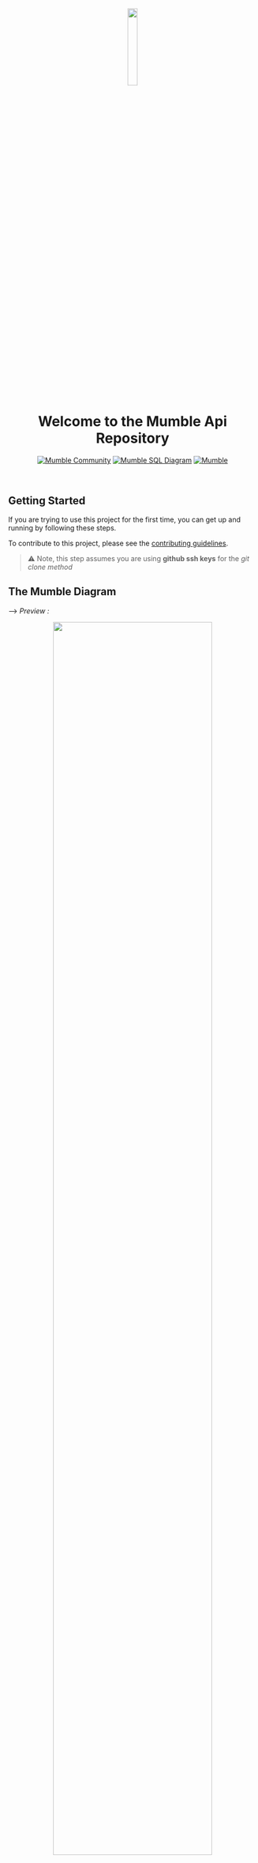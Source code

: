 #
<div align="center">
<img src="./static/images/dark-logo.1c6c40e2.png" width="20%">
<h1>Welcome to the Mumble Api Repository</h1>

<a href="https://discord.gg/TxgpyK8pzf">![Mumble Community](https://img.shields.io/discord/825371211399692308?label=Mumble%20Community&style=for-the-badge&logo=Discord)</a>
<a href="https://drawsql.app/dennis-ivy/diagrams/mumble">![Mumble SQL Diagram](https://img.shields.io/badge/Mumble-Diagram-orange?style=for-the-badge)</a>
<a href="http://mumbleapi.herokuapp.com/">![Mumble](https://img.shields.io/badge/Mumble-API-9cf?style=for-the-badge)</a>

</div>

<br/>

## Getting Started 

If you are trying to use this project for the first time, you can get up and running by following these steps. 

To contribute to this project, please see the [contributing guidelines](https://github.com/divanov11/mumbleapi/blob/master/Contributing.md).
> ⚠ Note, this step assumes you are using **github ssh keys** for the *git clone method*



## The Mumble Diagram

--> *Preview :*

<div align="center">
  <a href="https://drawsql.app/dennis-ivy/diagrams/mumble">
<img width="80%" align="center" src="./img/drawSQL-MumbleApi.png"/>
  </a>
</div>

<br/>

--> *Full View:*

You can see clearly the diagram at :&nbsp; <a href="https://drawsql.app/dennis-ivy/diagrams/mumble"><img align="center" src="https://img.shields.io/badge/Mumble-SQL Diagram-9cf?style=for-the-badge"></a>



## Requirements 

|                          Technology                          |      Version       |
| :----------------------------------------------------------: | :----------------: |
|           [**Python**](https://docs.python.org/3/)           |      **3.x**       |
|           [**pip**](https://pypi.org/project/pip/)           | **latest version** |
|       [**asgiref**](https://pypi.org/project/asgiref/)       |     **3.3.4**      |
| [**dj-database-url**](https://pypi.org/project/dj-database-url/) |     **0.5.0**      |
|     [**Django**](https://docs.djangoproject.com/en/3.2/)     |      **3.2**       |
| [**django-cors-headers**](https://pypi.org/project/django-cors-headers/) |     **3.7.0**      |
| [**django-heroku**](https://pypi.org/project/django-heroku/) |     **0.3.1**      |
| [**djangorestframework**](https://www.django-rest-framework.org/) |     **3.12.4**     |
| [**djangorestframework-simplejwt**](https://pypi.org/project/djangorestframework-simplejwt/) |     **4.6.0**      |
|      [**gunicorn**](https://pypi.org/project/gunicorn/)      |     **20.1.0**     |
|        [**Pillow**](https://pypi.org/project/Pillow/)        |     **8.2.0**      |
|      [**psycopg2**](https://pypi.org/project/psycopg2/)      |     **2.8.6**      |
|         [**PyJWT**](https://pypi.org/project/PyJWT/)         |     **2.0.1**      |
|          [**pytz**](https://pypi.org/project/pytz/)          |     **2021.1**     |
|           [**six**](https://pypi.org/project/six/)           |     **1.15.0**     |
|      [**sqlparse**](https://pypi.org/project/sqlparse/)      |     **0.4.1**      |
|    [**whitenoise**](https://pypi.org/project/whitenoise/)    |     **5.2.0**      |



## Running

Make sure you have **Python 3.x** installed and **the latest version of pip** *installed* before running these steps.

-> Clone the repository using the following command
```bash
git clone git@github.com:divanov11/mumbleapi.git
# After cloning, move into the directory having the project files using the change directory command
cd mumbleapi
```
-> Now create a virtual environment where all the required python packages will be installed
```bash
# Use this on Windows
python -m venv env
# Use this on Linux and Mac
python -m venv env
```
-> Activate the virtual environment
```bash
# Windows
.\env\Scripts\activate
# Linux and Mac
source env/bin/activate
```
-> Install all the project Requirements
```bash
pip install -r requirements.txt
```
-> Finally, run the django development server
```bash
# apply migrations and create your database
python manage.py migrate

# Create a user with manage.py
python manage.py createsuperuser

# load data for feed
python manage.py loaddata feeddata.json

# load data for article
python manage.py loaddata articledata.json

# load data for discussion
python manage.py loaddata discussiondata.json

# run django development server
python manage.py runserver
```

## Explore admin panel for model data or instances

http://127.0.0.1:8000/admin or http://localhost:8000/admin

<br/>

## Login with the user credentials (you created) using "createsuperuser" cmd

> ⚠ If everything is good and has been done successfully, your **Django Rest API** should be hosted on port 8000 i.e http://127.0.0.1:8000/ or http://localhost:8000/  